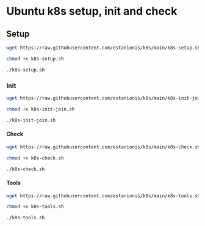 # Ubuntu k8s setup, init and check
## Setup
```sh
wget https://raw.githubusercontent.com/estanionis/k8s/main/k8s-setup.sh

chmod +x k8s-setup.sh

./k8s-setup.sh
```
### Init
```sh
wget https://raw.githubusercontent.com/estanionis/k8s/main/k8s-init-join.sh

chmod +x k8s-init-join.sh

./k8s-init-join.sh
```
#### Check
```sh
wget https://raw.githubusercontent.com/estanionis/k8s/main/k8s-check.sh

chmod +x k8s-check.sh

./k8s-check.sh
```
#### Tools
```sh
wget https://raw.githubusercontent.com/estanionis/k8s/main/k8s-tools.sh

chmod +x k8s-tools.sh

./k8s-tools.sh
```
